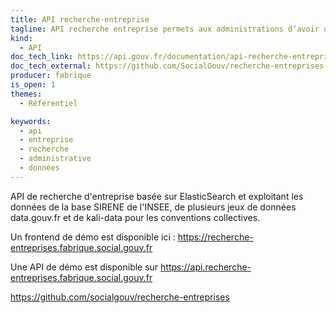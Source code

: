 ```yaml
---
title: API recherche-entreprise
tagline: API recherche entreprise permets aux administrations d’avoir des informations relatives aux entreprises en France.
kind:
  - API
doc_tech_link: https://api.gouv.fr/documentation/api-recherche-entreprises
doc_tech_external: https://github.com/SocialGouv/recherche-entreprises
producer: fabrique
is_open: 1
themes:
  - Référentiel

keywords:
  - api
  - entreprise
  - recherche
  - administrative
  - données
---
```


API de recherche d'entreprise basée sur ElasticSearch et exploitant les données de la base SIRENE de l'INSEE, de plusieurs jeux de données data.gouv.fr et de kali-data pour les conventions collectives.

Un frontend de démo est disponible ici : https://recherche-entreprises.fabrique.social.gouv.fr

Une API de démo est disponible sur https://api.recherche-entreprises.fabrique.social.gouv.fr

https://github.com/socialgouv/recherche-entreprises
